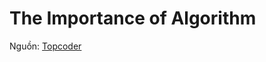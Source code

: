 # The Importance of Algorithm

Nguồn: [Topcoder](https://www.topcoder.com/community/data-science/data-science-tutorials/the-importance-of-algorithms/) 